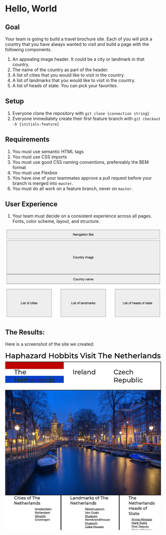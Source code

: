 # Hello, World

## Goal

Your team is going to build a travel brochure site. Each of you will pick a country that you have always wanted to visit and build a page with the following components.

1. An appealing image header. It could be a city or landmark in that country.
1. The name of the country as part of the header.
1. A list of cities that you would like to visit in the country.
1. A list of landmarks that you would like to visit in the country.
1. A list of heads of state. You can pick your favorites.

## Setup

1. Everyone clone the repository with `git clone {connection string}`
1. Everyone immediately create their first feature branch with `git checkout -b {initials-feature}`

## Requirements

1. You must use semantic HTML tags
1. You must use CSS imports
1. You must use good CSS naming conventions, prefereably the BEM format
1. You must use Flexbox
1. You have one of your teammates approve a pull request before your branch is merged into `master`.
1. You must do all work on a feature branch, never on `master`.

## User Experience

1. Your team must decide on a consistent experience across all pages. Fonts, color scheme, layout, and structure.

![layout of hello world](./hello-world-layout.png)

## The Results: 

Here is a screenshot of the site we created:

![image of the site created by the haphazard hobbits](images/siteScreenshot.png)